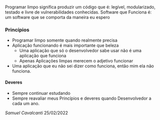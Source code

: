 Programar limpo significa produzir um código que é: legível, modularizado, testado e livre de vulnerabilidades conhecidas.
Software que Funciona é: um software que se comporta da maneira eu espero
### Princípios

- Programar limpo somente quando realmente precisa
- Aplicação funcionando é mais importante que beleza
  - Uma aplicação que só o desenvolvedor sabe usar não é uma aplicação que funciona
  - Apenas Aplicações limpas merecem o adjetivo funcionar
- Uma aplicação que eu não sei dizer como funciona, então mim ela não funciona.
  
#### Deveres
- Sempre continuar estudando
- Sempre reavaliar meus Princípios e deveres quando Desenvolvedor a cada um ano.



_Samuel Cavalcanti_ 25/02/2022 
